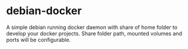 # debian-docker
A simple debian running docker daemon with share of home folder to develop your docker projects.
Share folder path, mounted volumes and ports will be configurable.
